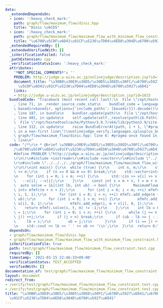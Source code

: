 ```yaml
---
data:
  _extendedDependsOn:
  - icon: ':heavy_check_mark:'
    path: graph/flow/maximum_flow/dinic.hpp
    title: "Dinic \u6CD5"
  - icon: ':heavy_check_mark:'
    path: graph/flow/maximum_flow/maximum_flow_with_minimum_flow_constraint.hpp
    title: "\u6700\u5C0F\u6D41\u91CF\u5236\u7D04\u4ED8\u304D\u6700\u5927\u6D41"
  _extendedRequiredBy: []
  _extendedVerifiedWith: []
  _isVerificationFailed: false
  _pathExtension: cpp
  _verificationStatusIcon: ':heavy_check_mark:'
  attributes:
    '*NOT_SPECIAL_COMMENTS*': ''
    PROBLEM: http://judge.u-aizu.ac.jp/onlinejudge/description.jsp?id=1615
    document_title: "\u30B0\u30E9\u30D5/\u30D5\u30ED\u30FC/\u6700\u5927\u6D41/\u6700\
      \u5C0F\u6D41\u91CF\u5236\u7D04\u4ED8\u304D\u6700\u5927\u6D41"
    links:
    - http://judge.u-aizu.ac.jp/onlinejudge/description.jsp?id=1615
  bundledCode: "Traceback (most recent call last):\n  File \"/opt/hostedtoolcache/Python/3.9.7/x64/lib/python3.9/site-packages/onlinejudge_verify/documentation/build.py\"\
    , line 71, in _render_source_code_stat\n    bundled_code = language.bundle(stat.path,\
    \ basedir=basedir, options={'include_paths': [basedir]}).decode()\n  File \"/opt/hostedtoolcache/Python/3.9.7/x64/lib/python3.9/site-packages/onlinejudge_verify/languages/cplusplus.py\"\
    , line 187, in bundle\n    bundler.update(path)\n  File \"/opt/hostedtoolcache/Python/3.9.7/x64/lib/python3.9/site-packages/onlinejudge_verify/languages/cplusplus_bundle.py\"\
    , line 401, in update\n    self.update(self._resolve(pathlib.Path(included), included_from=path))\n\
    \  File \"/opt/hostedtoolcache/Python/3.9.7/x64/lib/python3.9/site-packages/onlinejudge_verify/languages/cplusplus_bundle.py\"\
    , line 312, in update\n    raise BundleErrorAt(path, i + 1, \"#pragma once found\
    \ in a non-first line\")\nonlinejudge_verify.languages.cplusplus_bundle.BundleErrorAt:\
    \ graph/flow/maximum_flow/dinic.hpp: line 6: #pragma once found in a non-first\
    \ line\n"
  code: "/*\r\n * @brief \u30B0\u30E9\u30D5/\u30D5\u30ED\u30FC/\u6700\u5927\u6D41\
    /\u6700\u5C0F\u6D41\u91CF\u5236\u7D04\u4ED8\u304D\u6700\u5927\u6D41\r\n */\r\n\
    #define PROBLEM \"http://judge.u-aizu.ac.jp/onlinejudge/description.jsp?id=1615\"\
    \r\n\r\n#include <iostream>\r\n#include <vector>\r\n#include \"../../../../graph/flow/maximum_flow/dinic.hpp\"\
    \r\n#include \"../../../../graph/flow/maximum_flow/maximum_flow_with_minimum_flow_constraint.hpp\"\
    \r\n\r\nint main() {\r\n  while (true) {\r\n    int n, m;\r\n    std::cin >> n\
    \ >> m;\r\n    if (n == 0 && m == 0) break;\r\n    std::vector<int> u(m), v(m);\r\
    \n    for (int i = 0; i < m; ++i) {\r\n      std::cin >> u[i] >> v[i];\r\n   \
    \   --u[i]; --v[i];\r\n    }\r\n    const int s = m + n, t = m + n + 1;\r\n  \
    \  auto solve = [&](int lb, int ub) -> bool {\r\n      MaximumFlowWithMinimumFlowConstraint<Dinic,\
    \ int> mfmfc(m + n + 2);\r\n      for (int i = 0; i < m; ++i) mfmfc.add_edge(s,\
    \ i, 1, 1);\r\n      for (int i = 0; i < n; ++i) mfmfc.add_edge(m + i, t, lb,\
    \ ub);\r\n      for (int i = 0; i < m; ++i) {\r\n        mfmfc.add_edge(i, m +\
    \ u[i], 0, 1);\r\n        mfmfc.add_edge(i, m + v[i], 0, 1);\r\n      }\r\n  \
    \    return mfmfc.solve(s, t, m) != -1;\r\n    };\r\n    int lb = 0, ub = n, j\
    \ = 1;\r\n    for (int i = 0; i < n; ++i) {\r\n      while (j <= n && !solve(i,\
    \ j)) ++j;\r\n      if (j > n) break;\r\n      if (ub - lb >= j - i) {\r\n   \
    \     lb = i;\r\n        ub = j;\r\n      }\r\n      if (i == j) ++j;\r\n    }\r\
    \n    std::cout << lb << ' ' << ub << '\\n';\r\n  }\r\n  return 0;\r\n}\r\n"
  dependsOn:
  - graph/flow/maximum_flow/dinic.hpp
  - graph/flow/maximum_flow/maximum_flow_with_minimum_flow_constraint.hpp
  isVerificationFile: true
  path: test/graph/flow/maximum_flow/minimum_flow_constraint.test.cpp
  requiredBy: []
  timestamp: '2021-03-15 22:46:33+09:00'
  verificationStatus: TEST_ACCEPTED
  verifiedWith: []
documentation_of: test/graph/flow/maximum_flow/minimum_flow_constraint.test.cpp
layout: document
redirect_from:
- /verify/test/graph/flow/maximum_flow/minimum_flow_constraint.test.cpp
- /verify/test/graph/flow/maximum_flow/minimum_flow_constraint.test.cpp.html
title: "\u30B0\u30E9\u30D5/\u30D5\u30ED\u30FC/\u6700\u5927\u6D41/\u6700\u5C0F\u6D41\
  \u91CF\u5236\u7D04\u4ED8\u304D\u6700\u5927\u6D41"
---
```

